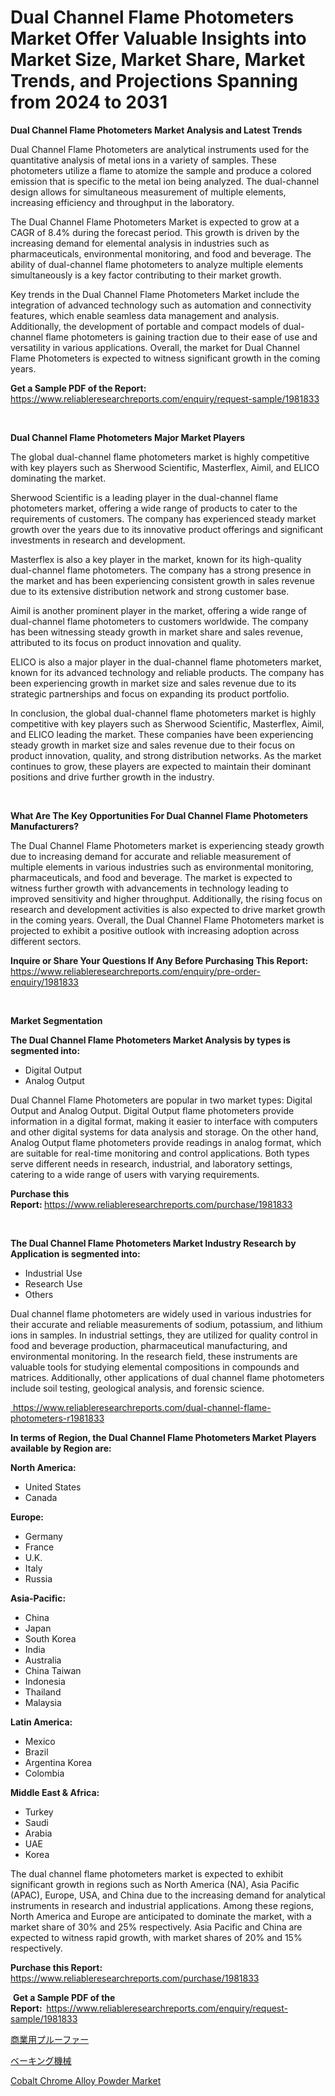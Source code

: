 <p><h1>Dual Channel Flame Photometers Market Offer Valuable Insights into Market Size, Market Share, Market Trends, and Projections Spanning from 2024 to 2031</h1></p><p><strong>Dual Channel Flame Photometers Market Analysis and Latest Trends</strong></p>
<p><p>Dual Channel Flame Photometers are analytical instruments used for the quantitative analysis of metal ions in a variety of samples. These photometers utilize a flame to atomize the sample and produce a colored emission that is specific to the metal ion being analyzed. The dual-channel design allows for simultaneous measurement of multiple elements, increasing efficiency and throughput in the laboratory.</p><p>The Dual Channel Flame Photometers Market is expected to grow at a CAGR of 8.4% during the forecast period. This growth is driven by the increasing demand for elemental analysis in industries such as pharmaceuticals, environmental monitoring, and food and beverage. The ability of dual-channel flame photometers to analyze multiple elements simultaneously is a key factor contributing to their market growth.</p><p>Key trends in the Dual Channel Flame Photometers Market include the integration of advanced technology such as automation and connectivity features, which enable seamless data management and analysis. Additionally, the development of portable and compact models of dual-channel flame photometers is gaining traction due to their ease of use and versatility in various applications. Overall, the market for Dual Channel Flame Photometers is expected to witness significant growth in the coming years.</p></p>
<p><strong>Get a Sample PDF of the Report:&nbsp;</strong> <a href="https://www.reliableresearchreports.com/enquiry/request-sample/1981833">https://www.reliableresearchreports.com/enquiry/request-sample/1981833</a></p>
<p>&nbsp;</p>
<p><strong>Dual Channel Flame Photometers Major Market Players</strong></p>
<p><p>The global dual-channel flame photometers market is highly competitive with key players such as Sherwood Scientific, Masterflex, Aimil, and ELICO dominating the market. </p><p>Sherwood Scientific is a leading player in the dual-channel flame photometers market, offering a wide range of products to cater to the requirements of customers. The company has experienced steady market growth over the years due to its innovative product offerings and significant investments in research and development. </p><p>Masterflex is also a key player in the market, known for its high-quality dual-channel flame photometers. The company has a strong presence in the market and has been experiencing consistent growth in sales revenue due to its extensive distribution network and strong customer base. </p><p>Aimil is another prominent player in the market, offering a wide range of dual-channel flame photometers to customers worldwide. The company has been witnessing steady growth in market share and sales revenue, attributed to its focus on product innovation and quality. </p><p>ELICO is also a major player in the dual-channel flame photometers market, known for its advanced technology and reliable products. The company has been experiencing growth in market size and sales revenue due to its strategic partnerships and focus on expanding its product portfolio.</p><p>In conclusion, the global dual-channel flame photometers market is highly competitive with key players such as Sherwood Scientific, Masterflex, Aimil, and ELICO leading the market. These companies have been experiencing steady growth in market size and sales revenue due to their focus on product innovation, quality, and strong distribution networks. As the market continues to grow, these players are expected to maintain their dominant positions and drive further growth in the industry.</p></p>
<p>&nbsp;</p>
<p><strong>What Are The Key Opportunities For Dual Channel Flame Photometers Manufacturers?</strong></p>
<p><p>The Dual Channel Flame Photometers market is experiencing steady growth due to increasing demand for accurate and reliable measurement of multiple elements in various industries such as environmental monitoring, pharmaceuticals, and food and beverage. The market is expected to witness further growth with advancements in technology leading to improved sensitivity and higher throughput. Additionally, the rising focus on research and development activities is also expected to drive market growth in the coming years. Overall, the Dual Channel Flame Photometers market is projected to exhibit a positive outlook with increasing adoption across different sectors.</p></p>
<p><strong>Inquire or Share Your Questions If Any Before Purchasing This Report:</strong> <a href="https://www.reliableresearchreports.com/enquiry/pre-order-enquiry/1981833">https://www.reliableresearchreports.com/enquiry/pre-order-enquiry/1981833</a></p>
<p>&nbsp;</p>
<p><strong>Market Segmentation</strong></p>
<p><strong>The Dual Channel Flame Photometers Market Analysis by types is segmented into:</strong></p>
<p><ul><li>Digital Output</li><li>Analog Output</li></ul></p>
<p><p>Dual Channel Flame Photometers are popular in two market types: Digital Output and Analog Output. Digital Output flame photometers provide information in a digital format, making it easier to interface with computers and other digital systems for data analysis and storage. On the other hand, Analog Output flame photometers provide readings in analog format, which are suitable for real-time monitoring and control applications. Both types serve different needs in research, industrial, and laboratory settings, catering to a wide range of users with varying requirements.</p></p>
<p><strong>Purchase this Report:&nbsp;</strong><a href="https://www.reliableresearchreports.com/purchase/1981833">https://www.reliableresearchreports.com/purchase/1981833</a></p>
<p>&nbsp;</p>
<p><strong>The Dual Channel Flame Photometers Market Industry Research by Application is segmented into:</strong></p>
<p><ul><li>Industrial Use</li><li>Research Use</li><li>Others</li></ul></p>
<p><p>Dual channel flame photometers are widely used in various industries for their accurate and reliable measurements of sodium, potassium, and lithium ions in samples. In industrial settings, they are utilized for quality control in food and beverage production, pharmaceutical manufacturing, and environmental monitoring. In the research field, these instruments are valuable tools for studying elemental compositions in compounds and matrices. Additionally, other applications of dual channel flame photometers include soil testing, geological analysis, and forensic science.</p></p>
<p><a href="https://www.reliableresearchreports.com/dual-channel-flame-photometers-r1981833">&nbsp;https://www.reliableresearchreports.com/dual-channel-flame-photometers-r1981833</a></p>
<p><strong>In terms of Region, the Dual Channel Flame Photometers Market Players available by Region are:</strong></p>
<p>
    <p> <strong> North America: </strong>
        <ul>
            <li>United States</li>
            <li>Canada</li>
        </ul>
        </p> 
    <p> <strong> Europe: </strong>
        <ul>
            <li>Germany</li>
            <li>France</li>
            <li>U.K.</li>
            <li>Italy</li>
            <li>Russia</li>
        </ul>
        </p> 
    <p> <strong> Asia-Pacific: </strong>
        <ul>
            <li>China</li>
            <li>Japan</li>
            <li>South Korea</li>
            <li>India</li>
            <li>Australia</li>
            <li>China Taiwan</li>
            <li>Indonesia</li>
            <li>Thailand</li>
            <li>Malaysia</li>
        </ul>
        </p> 
    <p> <strong> Latin America: </strong>
        <ul>
            <li>Mexico</li>
            <li>Brazil</li>
            <li>Argentina Korea</li>
            <li>Colombia</li>
        </ul>
        </p> 
    <p> <strong> Middle East & Africa: </strong>
        <ul>
            <li>Turkey</li>
            <li>Saudi</li>
            <li>Arabia</li>
            <li>UAE</li>
            <li>Korea</li>
        </ul>
    </p>
    </p>
<p><p>The dual channel flame photometers market is expected to exhibit significant growth in regions such as North America (NA), Asia Pacific (APAC), Europe, USA, and China due to the increasing demand for analytical instruments in research and industrial applications. Among these regions, North America and Europe are anticipated to dominate the market, with a market share of 30% and 25% respectively. Asia Pacific and China are expected to witness rapid growth, with market shares of 20% and 15% respectively.</p></p>
<p><strong>Purchase this Report: </strong><a href="https://www.reliableresearchreports.com/purchase/1981833">https://www.reliableresearchreports.com/purchase/1981833</a></p>
<p>&nbsp;<strong>Get a Sample PDF of the Report:&nbsp;&nbsp;</strong><a href="https://www.reliableresearchreports.com/enquiry/request-sample/1981833">https://www.reliableresearchreports.com/enquiry/request-sample/1981833</a></p>
<p><strong></strong></p>
<p><p><a href="https://github.com/Fatimaklein1/Market-Research-Report-List-1/blob/main/156323545693.md">商業用プルーファー</a></p><p><a href="https://github.com/CloydAbbott2023/Market-Research-Report-List-1/blob/main/429156845692.md">ベーキング機械</a></p><p><a href="https://issuu.com/reportprime-2/docs/cobalt-chrome-alloy-powder-market-size-2030.pptx">Cobalt Chrome Alloy Powder Market</a></p></p>